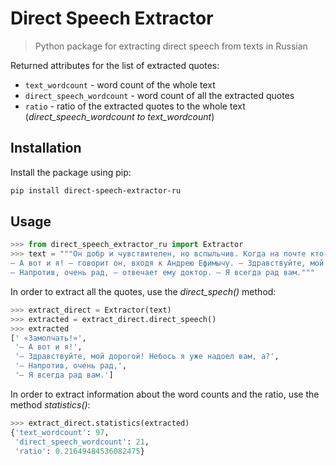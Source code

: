 # Direct Speech Extractor
> Python package for extracting direct speech from texts in Russian

Returned attributes for the list of extracted quotes:

-   `text_wordcount` - word count of the whole text 
-   `direct_speech_wordcount` - word count of all the extracted quotes 
-   `ratio` - ratio of the extracted quotes to the whole text (_direct_speech_wordcount to text_wordcount_)

## Installation
Install the package using pip:
```sh
pip install direct-speech-extractor-ru
```

## Usage
```python
>>> from direct_speech_extractor_ru import Extractor
>>> text = """Он добр и чувствителен, но вспыльчив. Когда на почте кто-нибудь из посетителей протестует, не соглашается или просто начинает рассуждать, то Михаил Аверьяныч багровеет, трясется всем телом и кричит громовым голосом: «Замолчать!», так что за почтовым отделением давно уже установилась репутация учреждения, в котором страшно бывать. Михаил Аверьяныч уважает и любит Андрея Ефимыча за образованность и благородство души, к прочим же обывателям относится свысока, как к своим подчиненным.
– А вот и я! – говорит он, входя к Андрею Ефимычу. – Здравствуйте, мой дорогой! Небось я уже надоел вам, а?
– Напротив, очень рад, – отвечает ему доктор. – Я всегда рад вам."""
```
In order to extract all the quotes, use the _direct_spech()_ method:
```python
>>> extract_direct = Extractor(text)
>>> extracted = extract_direct.direct_speech()
>>> extracted
[' «Замолчать!»',
 '– А вот и я!',
 '– Здравствуйте, мой дорогой! Небось я уже надоел вам, а?',
 '– Напротив, очень рад,',
 '– Я всегда рад вам.']
```
In order to extract information about the word counts and the ratio, use the method _statistics()_:
```python
>>> extract_direct.statistics(extracted)
{'text_wordcount': 97,
 'direct_speech_wordcount': 21,
 'ratio': 0.21649484536082475}
```
